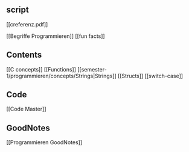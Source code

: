 ## script
[[creferenz.pdf]]

[[Begriffe Programmieren]]
[[fun facts]]


## Contents
[[C concepts]]
[[Functions]]
[[semester-1/programmieren/concepts/Strings|Strings]]
[[Structs]]
[[switch-case]]

## Code
[[Code Master]]

## GoodNotes
[[Programmieren GoodNotes]]


